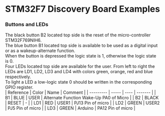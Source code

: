 # STM32F7 Discovery Board Examples

### Buttons and LEDs
The black button B2 located top side is the reset of the micro-controller STM32F769NIH6.  
The blue button B1 located top side is available to be used as a digital input or as a wakeup-alternate function.  
When the button is depressed the logic state is 1, otherwise the logic state is 0.  
Four LEDs located top side are available for the user. From left to right the LEDs are LD1, LD2, LD3 and LD4 with colors green, orange, red and blue respectively.  
To light a LED a low-logic state 0 should be written in the corresponding GPIO register.  
| Reference | Color | Name | Comment |
| --------- | ----- | ---- | ------- |
| B1 | BLUE | USER | Alternate Function Wake-Up PA0 of Micro |
| B2 | BLACK | RESET | - |
| LD1 | RED | USER1 | PJ13 Pin of micro |
| LD2 | GREEN | USER2 | PJ5 Pin of micro |
| LD3 | GREEN | Arduino | PA12 Pin of micro |
